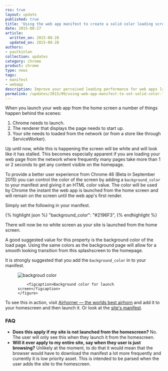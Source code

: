 ```yaml
---
rss: true
layout: update
published: true
title: 'Using the web app manifest to create a solid color loading screen'
date: 2015-08-27
article:
  written_on: 2015-08-28
  updated_on: 2015-08-28
authors:
- paulkinlan
collection: updates
category: chrome
product: chrome
type: news
tags:
- manifest
- webapp
description: Improve your perceived loading performance for web apps launched from the homescreen.
permalink: /updates/2015/09/using-web-app-manifest-to-set-solid-color-loading-screen.html
---
```


When you launch your web app from the home screen a number of things happen behind the
scenes:

1. Chrome needs to launch.
2. The renderer that displays the page needs to start up.
3. Your site needs to loaded from the network (or from a store like through ServiceWorker).

Up until now, while this is happening the screen will be white and will look like
it has stalled. This becomes especially apparent if you are loading your web page from the 
network where frequently many pages take more than 1 or 2 seconds to get any content
visible on the homepage.

To provide a better user experience from Chrome 46 (Beta in September 2015) you can control the color
of the screen by adding a `background_color` to your manifest and giving it an HTML 
color value. The color will be used by Chrome the instant the web app is launched from the
home screen and will remain on the screen until the web app's first render.

Simply set the following in your manifest.

{% highlight json %}
"background_color": "#2196F3",
{% endhighlight %}

There will now be no white screen as your site is launched from the home screen.

A good suggested value for this property is the background color of the load page.  Using the 
same colors as the background page will allow for a smooth looking transition from this
splashscreen to the homepage.

It is strongly suggested that you add the `background_color` in to your manifest.

<div class="clear g-wide--full">
    <figure class="fluid">
        <img src="images/background-color.png" alt="backgroud color">

        <figcaption>Background color for launch screen</figcaption>
    </figure>
</div>

<div class="clear"></div>

To see this in action, visit <a href="https://airhorner.com">Airhorner &mdash; the worlds best airhorn</a> 
and add it to your homescreen and then launch it. Or look at the <a href="https://airhorner.com/manifest.json">site's manifest</a>.

### FAQ

* <strong>Does this apply if my site is not launched from the homescreen?</strong>
  No. The user will only see this when they launch it from the homescreen.
* <strong>Will it ever apply to my entire site, say when they user is just browsing?</strong>
  Unlikely at the moment, to do that it would mean that the browser would have to download the manifest
  a lot more frequently and currently it is low priority asset. This is intended to be parsed when 
  the user adds the site to the homescreen.